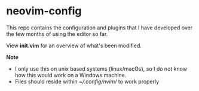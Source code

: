 # neovim-config

This repo contains the configuration and plugins that I have developed over the few months of using the editor so far.

View **init.vim** for an overview of what's been modified.

**Note**
 - I only use this on unix based systems (linux/macOs), so I do not know how this would work on a Windows machine.
 - Files should reside within *~/.config/nvim/* to work properly
